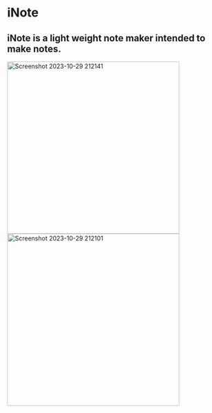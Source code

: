 # iNote
## iNote is a light weight note maker intended to make notes.
<img width="400" alt="Screenshot 2023-10-29 212141" src="https://github.com/nasifayc/iNote/assets/130219241/751cda3e-9b6e-4927-ad14-ab8426d7a94f">
<img width="400" alt="Screenshot 2023-10-29 212101" src="https://github.com/nasifayc/iNote/assets/130219241/af48a2ac-c744-44c2-8cb3-ee328e0d8dcf">
